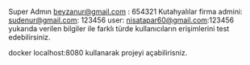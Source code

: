 Super Admın beyzanur@gmail.com : 654321
Kutahyalılar firma admini: sudenur@gmail.com: 123456
user: nisatapar60@gmail.com:123456
yukarıda verilen bilgiler ile farklı türde kullanıcıların erişimlerini test edebilirsiniz.

docker localhost:8080 kullanarak projeyi açabilirisniz.
